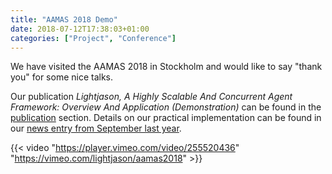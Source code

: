 ```yaml
---
title: "AAMAS 2018 Demo"
date: 2018-07-12T17:38:03+01:00
categories: ["Project", "Conference"]
---
```


We have visited the AAMAS 2018 in Stockholm and would like to say "thank you" for some nice talks.
<!--more-->

Our publication _Lightjason, A Highly Scalable And Concurrent Agent Framework: Overview And Application (Demonstration)_ can be found in the [publication](/publications) section.
Details on our practical implementation can be found in our [news entry from September last year](2017-09-workshop).

{{< video "https://player.vimeo.com/video/255520436" "https://vimeo.com/lightjason/aamas2018" >}}
